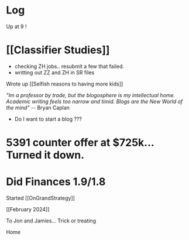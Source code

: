 

# Log

Up at 9 !

# [[Classifier Studies]]
- checking ZH jobs.. resubmit a few that failed.
- writting out ZZ and ZH in SR files

Wrote up [[Selfish reasons to having more kids]]

*"Im a professor by trade, but the blogosphere is my intellectual home. Academic writing feels too narrow and timid. Blogs are the New World of the mind"* -- Bryan Caplan
- Do I want to start a blog ???

# 5391 counter offer at $725k... Turned it down. 

# Did Finances 1.9/1.8

Started [[OnGrandStrategy]]

[[February 2024]]

To Jon and Jamies... Trick or treating

Home
